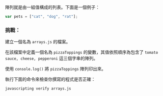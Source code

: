 陣列就是由一組值構成的列表。下面是一個例子：

```js
var pets = ["cat", "dog", "rat"];
```

### 挑戰：

建立一個名為 `arrays.js` 的檔案。

在該檔案中定義一個名為 `pizzaToppings` 的變數，其值依照順序為包含了 `tomato sauce, cheese, pepperoni` 這三個字串的陣列。

使用 `console.log()` 將 `pizzaToppings` 陣列印出來。

執行下面的命令來檢查你撰寫的程式是否正確：

```bash
javascripting verify arrays.js
```
